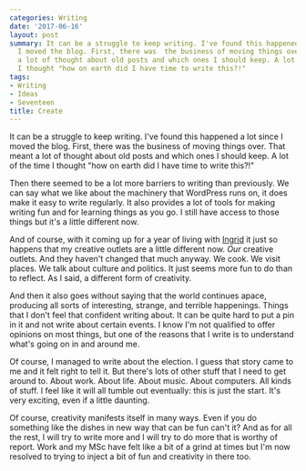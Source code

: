 ```yaml
---
categories: Writing
date: '2017-06-16'
layout: post
summary: It can be a struggle to keep writing. I've found this happened a lot since
  I moved the blog. First, there was  the business of moving things over. That meant
  a lot of thought about old posts and which ones I should keep. A lot of the time
  I thought "how on earth did I have time to write this?!"
tags:
- Writing
- Ideas
- Seventeen
title: Create
---
```


It can be a struggle to keep writing. I've found this happened a lot since I moved the blog. First, there was  the business of moving things over. That meant a lot of thought about old posts and which ones I should keep. A lot of the time I thought "how on earth did I have time to write this?!"

Then there seemed to be a lot more barriers to writing than previously. We can say what we like about the machinery that WordPress runs on, it does make it easy to write regularly. It also provides a lot of tools for making writing fun and for learning things as you go. I still have access to those things but it's a little different now.

And of course, with it coming up for a year of living with [Ingrid](http://www.sustainabilityingrid.com/ingystravelog/) it just so happens that my creative outlets are a little different now. *Our* creative outlets. And  they haven't changed that much anyway. We cook. We visit places. We talk about culture and politics. It just seems more fun to do than to reflect. As I said, a different form of creativity.

And then it also goes without saying that the world continues apace, producing all sorts of interesting, strange, and terrible happenings. Things that I don't feel that confident writing about. It can be quite hard to put a pin in it and not write about certain events. I know I'm not qualified to offer opinions on most things, but one of the reasons that I write is to understand what's going on in and around me. 

Of course, I managed to write about the election. I guess that story came to me and it felt right to tell it. But there's lots of other stuff that I need to get around to. About work. About life. About music. About computers. All kinds of stuff. I feel like it will all tumble out eventually: this is just the start. It's very exciting, even if a little daunting.

Of course, creativity manifests itself in many ways. Even if you do something like the dishes in new way that can be fun can't it? And as for all the rest, I will try to write more and I will try to do more that is worthy of  report. Work and my MSc have felt like a bit of a grind at times but I'm now resolved to trying to inject a bit of fun and creativity in there too.
